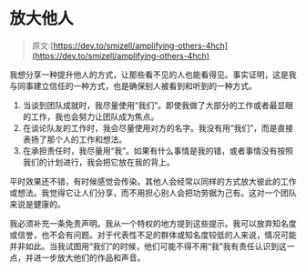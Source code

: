 # 放大他人

> 原文:[https://dev.to/smizell/amplifying-others-4hch](https://dev.to/smizell/amplifying-others-4hch)

我想分享一种提升他人的方式，让那些看不见的人也能看得见。事实证明，这是我与同事建立信任的一种方式，也是确保别人被看到和听到的一种方式。

1.  当谈到团队成就时，我尽量使用“我们”。即使我做了大部分的工作或者最显眼的工作，我也会努力让团队成为焦点。
2.  在谈论队友的工作时，我会尽量使用对方的名字。我没有用“我们”，而是直接表扬了那个人的工作和想法。
3.  在承担责任时，我尽量用“我”。如果有什么事情是我的错，或者事情没有按照我们的计划进行，我会把它放在我的背上。

平时效果还不错，有时候感觉会传染。其他人会经常以同样的方式放大彼此的工作或想法。我觉得它让人们分享，而不用担心别人会把功劳据为己有。这对一个团队来说是健康的。

我必须补充一条免责声明。我从一个特权的地方提到这些提示。我可以放弃知名度或信誉，也不会有问题。对于代表性不足的群体或知名度较低的人来说，情况可能并非如此。当我试图用“我们”的时候，他们可能不得不用“我”我有责任认识到这一点，并进一步放大他们的作品和声音。
